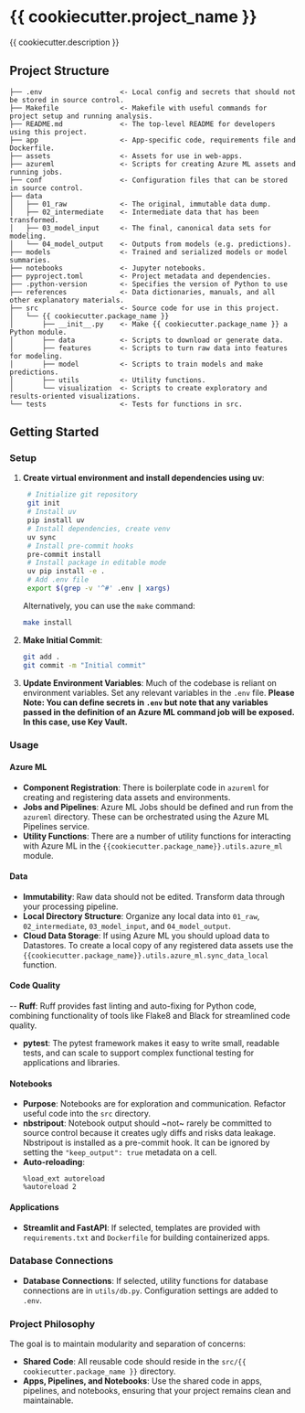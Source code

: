 # {{ cookiecutter.project_name }}
{{ cookiecutter.description }}

## Project Structure
```
├── .env                   <- Local config and secrets that should not be stored in source control.
├── Makefile               <- Makefile with useful commands for project setup and running analysis.
├── README.md              <- The top-level README for developers using this project.
├── app                    <- App-specific code, requirements file and Dockerfile.
├── assets                 <- Assets for use in web-apps.
├── azureml                <- Scripts for creating Azure ML assets and running jobs.
├── conf                   <- Configuration files that can be stored in source control.
├── data
│   ├── 01_raw             <- The original, immutable data dump.
│   ├── 02_intermediate    <- Intermediate data that has been transformed.
│   ├── 03_model_input     <- The final, canonical data sets for modeling.
│   └── 04_model_output    <- Outputs from models (e.g. predictions).
├── models                 <- Trained and serialized models or model summaries.
├── notebooks              <- Jupyter notebooks.
├── pyproject.toml         <- Project metadata and dependencies.
├── .python-version        <- Specifies the version of Python to use
├── references             <- Data dictionaries, manuals, and all other explanatory materials.
├── src                    <- Source code for use in this project.
│   └── {{ cookiecutter.package_name }}
│       ├── __init__.py    <- Make {{ cookiecutter.package_name }} a Python module.
│       ├── data           <- Scripts to download or generate data.
│       ├── features       <- Scripts to turn raw data into features for modeling.
│       ├── model          <- Scripts to train models and make predictions.
│       ├── utils          <- Utility functions.
│       └── visualization  <- Scripts to create exploratory and results-oriented visualizations.
└── tests                  <- Tests for functions in src.
```

## Getting Started

### Setup

1. **Create virtual environment and install dependencies using uv**:
   ```bash
	# Initialize git repository
	git init 
	# Install uv
	pip install uv 
	# Install dependencies, create venv
	uv sync 
	# Install pre-commit hooks
	pre-commit install 
	# Install package in editable mode
	uv pip install -e .
	# Add .env file
	export $(grep -v '^#' .env | xargs)
   ```

   Alternatively, you can use the `make` command:
   ```bash
   make install
   ```

3. **Make Initial Commit**:
   ```bash
   git add .
   git commit -m "Initial commit"
   ```

4. **Update Environment Variables**:
Much of the codebase is reliant on environment variables. Set any relevant variables in the `.env` file.
**Please Note: You can define secrets in `.env` but note that any variables passed in the definition of an Azure ML command job will be exposed. In this case, use Key Vault.**

### Usage

#### Azure ML
- **Component Registration**: There is boilerplate code in `azureml` for creating and registering data assets and environments.
- **Jobs and Pipelines**: Azure ML Jobs should be defined and run from the `azureml` directory. These can be orchestrated using the Azure ML Pipelines service.
- **Utility Functions**: There are a number of utility functions for interacting with Azure ML in the `{{cookiecutter.package_name}}.utils.azure_ml` module. 

#### Data

- **Immutability**: Raw data should not be edited. Transform data through your processing pipeline.
- **Local Directory Structure**: Organize any local data into `01_raw`, `02_intermediate`, `03_model_input`, and `04_model_output`.
- **Cloud Data Storage**: If using Azure ML you should upload data to Datastores. To create a local copy of any registered data assets use the `{{cookiecutter.package_name}}.utils.azure_ml.sync_data_local` function.

#### Code Quality

-- **Ruff**: Ruff provides fast linting and auto-fixing for Python code, combining functionality of tools like Flake8 and Black for streamlined code quality.
- **pytest**: The pytest framework makes it easy to write small, readable tests, and can scale to support complex functional testing for applications and libraries.

#### Notebooks

- **Purpose**: Notebooks are for exploration and communication. Refactor useful code into the `src` directory.
- **nbstripout**: Notebook output should ~not~ rarely be committed to source control because it creates ugly diffs and risks data leakage. Nbstripout is installed as a pre-commit hook. It can be ignored by setting the ```"keep_output": true``` metadata on a cell.
- **Auto-reloading**:
  ```python🚡
  %load_ext autoreload
  %autoreload 2
  ```

#### Applications

- **Streamlit and FastAPI**: If selected, templates are provided with `requirements.txt` and `Dockerfile` for building containerized apps.

### Database Connections

- **Database Connections**: If selected, utility functions for database connections are in `utils/db.py`. Configuration settings are added to `.env`.

### Project Philosophy

The goal is to maintain modularity and separation of concerns:
- **Shared Code**: All reusable code should reside in the `src/{{ cookiecutter.package_name }}` directory.
- **Apps, Pipelines, and Notebooks**: Use the shared code in apps, pipelines, and notebooks, ensuring that your project remains clean and maintainable.